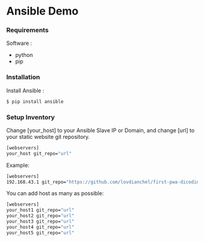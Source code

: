 # Ansible Demo

### Requirements
Software :
- python
- pip

### Installation

Install Ansible :
```sh
$ pip install ansible
```

### Setup Inventory
Change [your_host] to your Ansible Slave IP or Domain, and change [url] to your static website git repository.
```sh
[webservers]
your_host git_repo="url"
```
Example:
```sh
[webservers]
192.168.43.1 git_repo="https://github.com/lovdianchel/first-pwa-dicoding.git"
```

You can add host as many as possible:
```sh
[webservers]
your_host1 git_repo="url"
your_host2 git_repo="url"
your_host3 git_repo="url"
your_host4 git_repo="url"
your_host5 git_repo="url"
```
